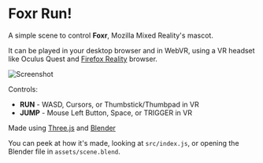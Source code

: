 # Foxr Run!

A simple scene to control **Foxr**, Mozilla Mixed Reality's mascot.

It can be played in your desktop browser and in WebVR, using a VR headset like Oculus Quest and [Firefox Reality](https://mixedreality.mozilla.org/firefox-reality) browser.

![Screenshot](https://raw.githubusercontent.com/MozillaReality/foxr-run/master/assets/screenshot.jpg?token=AACX3QBEIOR2IF5Q42IR7IK65T2DM)


Controls:

+ **RUN** - WASD, Cursors, or Thumbstick/Thumbpad in VR
+ **JUMP** - Mouse Left Button, Space, or TRIGGER in VR


Made using [Three.js](https://threejs.org) and [Blender](https://www.blender.org)

You can peek at how it's made, looking at `src/index.js`, or opening the Blender file in `assets/scene.blend`.
